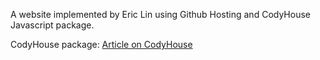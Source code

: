 A website implemented by Eric Lin using Github Hosting and CodyHouse Javascript package.


CodyHouse package:
[Article on CodyHouse](http://codyhouse.co/gem/css-jquery-image-comparison-slider/)
